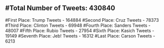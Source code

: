 #Total Number of Tweets: 430840 
---
#First Place: Trump Tweets - 164884
#Second Place: Cruz Tweets - 78373
#Third Place: Clinton Tweets - 69948
#Fourth Place: Sanders Tweets - 48007
#Fifth Place: Rubio Tweets - 27954
#Sixth Place: Kasich Tweets - 19149
#Seventh Place: Jeb! Tweets - 16312
#Last Place: Carson Tweets - 6213
